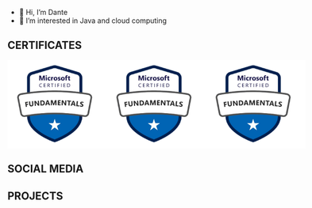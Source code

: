 - 👋 Hi, I’m Dante
- 👀 I’m interested in Java and cloud computing

## CERTIFICATES

<div style="display: flex; justify-content: space-around;">
  <img src="assets/az_f.png" alt="Mi Imagen" width="200">
  <img src="assets/az_f.png" alt="Mi Imagen" width="200">
  <img src="assets/az_f.png" alt="Mi Imagen" width="200">
</div>

## SOCIAL MEDIA

## PROJECTS
